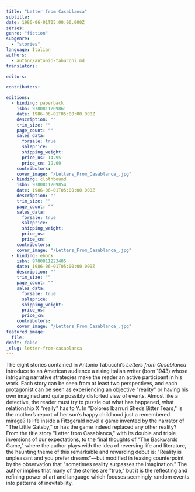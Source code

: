 ```yaml
---
title: "Letter from Casablanca"
subtitle:
date: 1986-06-01T05:00:00.000Z
series:
genre: "fiction"
subgenre:
  - "stories"
language: Italian
authors:
  - author/antonio-tabucchi.md
translators:

editors:

contributors:

editions:
  - binding: paperback
    isbn: 9780811209861
    date: 1986-06-01T05:00:00.000Z
    description: ""
    trim_size: ""
    page_count: ""
    sales_data:
      forsale: true
      saleprice:
      shipping_weight:
      price_us: 14.95
      price_cn: 19.00
    contributors:
    cover_image: "/Letters_From_Casablanca_.jpg"
  - binding: clothbound
    isbn: 9780811209854
    date: 1986-06-01T05:00:00.000Z
    description: ""
    trim_size: ""
    page_count: ""
    sales_data:
      forsale: true
      saleprice:
      shipping_weight:
      price_us:
      price_cn:
    contributors:
    cover_image: "/Letters_From_Casablanca_.jpg"
  - binding: ebook
    isbn: 9780811223485
    date: 1986-06-01T05:00:00.000Z
    description: ""
    trim_size: ""
    page_count: ""
    sales_data:
      forsale: true
      saleprice:
      shipping_weight:
      price_us:
      price_cn:
    contributors:
    cover_image: "/Letters_From_Casablanca_.jpg"
featured_image:
  file:
draft: false
_slug: letter-from-casablanca
---
```


The eight stories contained in Antonio Tabucchi’s _Letters from Casablanca_ introduce to an American audience a rising Italian writer (born 1943) whose intriguing narrative strategies make the reader an active participant in his work. Each story can be seen from at least two perspectives, and each protagonist can be seen as experiencing an objective "reality" or having his own imagined and quite possibly distorted view of events. Almost like a detective, the reader must try to puzzle out what has happened, what relationship X "really" has to Y. In "Dolores Ibarruri Sheds Bitter Tears," is the mother’s report of her son’s happy childhood just a remembered mirage? Is life inside a Fitzgerald novel a game invented by the narrator of "The Little Gatsby," or has the game indeed replaced any other reality? From the title story "Letter from Casablanca," with its double and triple inversions of our expectations, to the final thoughts of "The Backwards Game," where the author plays with the idea of reversing life and literature, the haunting theme of this remarkable and rewarding debut is: "Reality is unpleasant and you prefer dreams"––but modified in teasing counterpoint by the observation that "sometimes reality surpasses the imagination." The author implies that many of the stories are "true," but it is the reflecting and refining power of art and language which focuses seemingly random events into patterns of inevitability.

